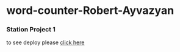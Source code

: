 # word-counter-Robert-Ayvazyan

### Station Project 1
to see deploy please [click here](https://robert-ayvazyan.github.io/word-counter-Robert-Ayvazyan/)